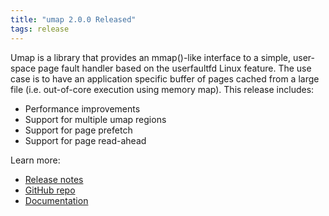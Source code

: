 ```yaml
---
title: "umap 2.0.0 Released"
tags: release
---
```


Umap is a library that provides an mmap()-like interface to a simple, user- space page fault handler based on the userfaultfd Linux feature. The use case is to have an application specific buffer of pages cached from a large file (i.e. out-of-core execution using memory map). This release includes:
- Performance improvements
- Support for multiple umap regions
- Support for page prefetch
- Support for page read-ahead

Learn more:
- [Release notes](https://github.com/LLNL/umap/releases/tag/v2.0.0)
- [GitHub repo](https://github.com/LLNL/umap)
- [Documentation](https://llnl-umap.readthedocs.io/en/develop/)
